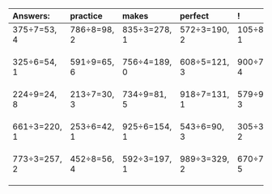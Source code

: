 | Answers: | practice | makes | perfect | ! |
| :--- | :--- | :--- | :--- | :--- |
| 375÷7=53, 4 | 786÷8=98, 2 | 835÷3=278, 1 | 572÷3=190, 2 | 105÷8=13, 1 | 
|   |   |   |   |   | 
|   |   |   |   |   | 
|   |   |   |   |   | 
| 325÷6=54, 1 | 591÷9=65, 6 | 756÷4=189, 0 | 608÷5=121, 3 | 900÷7=128, 4 | 
|   |   |   |   |   | 
|   |   |   |   |   | 
|   |   |   |   |   | 
| 224÷9=24, 8 | 213÷7=30, 3 | 734÷9=81, 5 | 918÷7=131, 1 | 579÷9=64, 3 | 
|   |   |   |   |   | 
|   |   |   |   |   | 
|   |   |   |   |   | 
| 661÷3=220, 1 | 253÷6=42, 1 | 925÷6=154, 1 | 543÷6=90, 3 | 305÷3=101, 2 | 
|   |   |   |   |   | 
|   |   |   |   |   | 
|   |   |   |   |   | 
| 773÷3=257, 2 | 452÷8=56, 4 | 592÷3=197, 1 | 989÷3=329, 2 | 670÷7=95, 5 | 
|   |   |   |   |   | 
|   |   |   |   |   | 
|   |   |   |   |   | 
